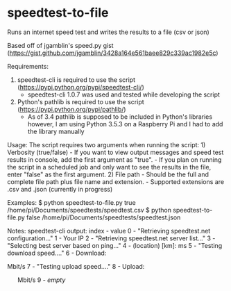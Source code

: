 # speedtest-to-file
Runs an internet speed test and writes the results to a file (csv or json)

Based off of jgamblin's speed.py gist (https://gist.github.com/jgamblin/3428a164e561baee829c339ac1982e5c)

Requirements:
  1) speedtest-cli is required to use the script (https://pypi.python.org/pypi/speedtest-cli/)
      -  speedtest-cli 1.0.7 was used and tested while developing the script
  2) Python's pathlib is required to use the script (https://pypi.python.org/pypi/pathlib/)
      - As of 3.4 pathlib is supposed to be included in Python's libraries however, I am using Python 3.5.3 on a Raspberry Pi           and I had to add the library manually

Usage:
  The script requires two arguments when running the script:
    1) Verbosity (true/false)
        - If you want to view output messages and speed test results in console, add the first argument as "true".
        - If you plan on running the script in a scheduled job and only want to see the results in the file, enter "false" as             the first argument.
    2) File path
        - Should be the full and complete file path plus file name and extension.
        - Supported extensions are .csv and .json (currently in progress)

  Examples:
    $ python speedtest-to-file.py true /home/pi/Documents/speedtests/speedtest.csv
    $ python speedtest-to-file.py false /home/pi/Documents/speedtests/speedtest.json
    
Notes:
  speedtest-cli output:
  index - value
  0 - "Retrieving speedtest.net configuration..."
  1 - Your IP
  2 - "Retrieving speedtest.net server list..."
  3 - "Selecting best server based on ping..."
  4 - <hosted by> (location) [km]: <ping> ms
  5 - "Testing download speed...."
  6 - Download: <dl> Mbit/s
  7 - "Testing upload speed...."
  8 - Upload: <ul> Mbit/s
  9 - *empty*
